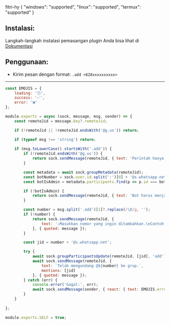 <title>Group Add User</title>
<desc></desc>
<github>fitri-hy</github>
<support>
  {
    "windows": "supported",
    "linux": "supported",
    "termux": "supported"
  }
</support>

## Instalasi:
Langkah-langkah instalasi pemasangan plugin Anda bisa lihat di [Dokumentasi](/docs#Plugin)

## Penggunaan:
- Kirim pesan dengan format: `.add <628xxxxxxxxxx>`

---

```js
const EMOJIS = {
    loading: '🕒',
    success: '✅',
    error: '❌'
};

module.exports = async (sock, message, msg, sender) => {
    const remoteJid = message.key?.remoteJid;

    if (!remoteJid || !remoteJid.endsWith('@g.us')) return;

    if (typeof msg !== 'string') return;
	
	if (msg.toLowerCase().startsWith('.add')) {
        if (!remoteJid.endsWith('@g.us')) {
            return sock.sendMessage(remoteJid, { text: 'Perintah hanya bisa digunakan di grup.' }, { quoted: message });
        }

        const metadata = await sock.groupMetadata(remoteJid);
        const botNumber = sock.user.id.split(':')[0] + '@s.whatsapp.net';
        const botIsAdmin = metadata.participants.find(p => p.id === botNumber)?.admin !== null;

        if (!botIsAdmin) {
            return sock.sendMessage(remoteJid, { text: 'Bot harus menjadi admin untuk menggunakan perintah ini.' }, { quoted: message });
        }

        const number = msg.split('.add')[1]?.replace(/\D/g, '');
        if (!number) {
            return sock.sendMessage(remoteJid, {
                text: '⚠Masukkan nomor yang ingin ditambahkan.\nContoh: `.add 6281234567890`'
            }, { quoted: message });
        }

        const jid = number + '@s.whatsapp.net';

        try {
            await sock.groupParticipantsUpdate(remoteJid, [jid], 'add');
            await sock.sendMessage(remoteJid, {
                text: `Telah mengundang @${number} ke grup.`,
                mentions: [jid]
            }, { quoted: message });
        } catch (err) {
            console.error('Gagal:', err);
            await sock.sendMessage(sender, { react: { text: EMOJIS.error, key: message.key } });
        }
    }
	
};

module.exports.SELF = true;
```